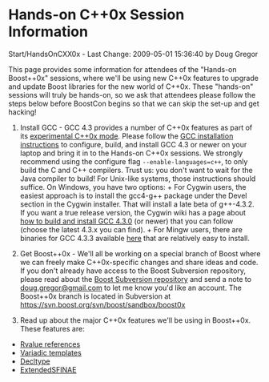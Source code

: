 # Hands-on C++0x Session Information

Start/HandsOnCXX0x - Last Change: 2009-05-01 15:36:40 by Doug Gregor 

This page provides some information for attendees of the "Hands-on Boost++0x" sessions, where we'll be using new C++0x features to upgrade and update Boost libraries for the new world of C++0x. These "hands-on" sessions will truly be hands-on, so we ask that attendees please follow the steps below before BoostCon begins so that we can skip the set-up and get hacking!

  1. Install GCC - GCC 4.3 provides a number of C++0x features as part of its [experimental C++0x mode](http://gcc.gnu.org/projects/cxx0x.html). Please follow the [GCC installation instructions](http://gcc.gnu.org/install/) to configure, build, and install GCC 4.3 or newer on your laptop and bring it in to the Hands-on C++0x sessions. We strongly recommend using the configure flag `--enable-languages=c++`, to only build the C and C++ compilers. Trust us: you don't want to wait for the Java compiler to build!
For Unix-like systems, those instructions should suffice. On Windows, you have two options:
    + For Cygwin users, the easiest approach is to install the gcc4-g++ package under the Devel section in the Cygwin installer.  That will install a late beta of g++-4.3.2.  If you want a true release version, the Cygwin wiki has a page about [how to build and install GCC 4.3.0](http://cygwin.wikia.com/wiki/How_to_install_GCC_4.3.0) (or newer) that you can follow (choose the latest 4.3.x you can find).
    + For Mingw users, there are binaries for GCC 4.3.3 available [here](http://www.tdragon.net/recentgcc/) that are relatively easy to install.

  2. Get Boost++0x - We'll all be working on a special branch of Boost where we can freely make C++0x-specific changes and share ideas and code. If you don't already have access to the Boost Subversion repository, please read about the [Boost Subversion repository](https://svn.boost.org/trac/boost/wiki/BoostSubversion) and send a note to doug.gregor@gmail.com to let me know you'd like an account. The Boost++0x branch is located in Subversion at https://svn.boost.org/svn/boost/sandbox/boost0x

  3. Read up about the major C++0x features we'll be using in Boost++0x. These features are:

 * [Rvalue references](http://cpp-next.com/archive/2009/08/want-speed-pass-by-value/) 
 * [Variadic templates](https://github.com/boostcon/2009_presentations/raw/master/tue/variadic.markdown) 
 * [Decltype](https://github.com/boostcon/2009_presentations/raw/master/tue/decltype.markdown)
 * [ExtendedSFINAE](https://github.com/boostcon/2009_presentations/raw/master/tue/SFINAE.markdown)
